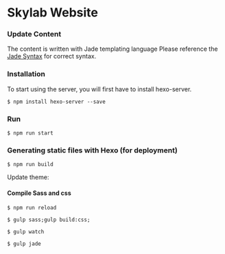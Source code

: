 # Skylab Website


### Update Content

The content is written with Jade templating language
Please reference the [Jade Syntax](https://naltatis.github.io/jade-syntax-docs/) for correct syntax.

### Installation

To start using the server, you will first have to install hexo-server.

```
$ npm install hexo-server --save
```

### Run
```
$ npm run start
```

### Generating static files with Hexo (for deployment)

```
$ npm run build
```

Update theme:

#### Compile Sass and css

```
$ npm run reload
```

```
$ gulp sass;gulp build:css;
```

```
$ gulp watch
```

```
$ gulp jade
```